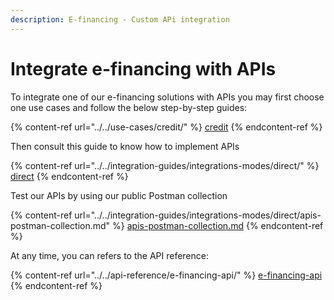 ```yaml
---
description: E-financing - Custom APi integration
---
```


# Integrate e-financing with APIs

To integrate one of our e-financing solutions with APIs you may first choose one use cases and follow the below step-by-step guides:  &#x20;

{% content-ref url="../../use-cases/credit/" %}
[credit](../../use-cases/credit/)
{% endcontent-ref %}

Then consult this guide to know how to implement APIs

{% content-ref url="../../integration-guides/integrations-modes/direct/" %}
[direct](../../integration-guides/integrations-modes/direct/)
{% endcontent-ref %}

Test our APIs by using our public Postman collection

{% content-ref url="../../integration-guides/integrations-modes/direct/apis-postman-collection.md" %}
[apis-postman-collection.md](../../integration-guides/integrations-modes/direct/apis-postman-collection.md)
{% endcontent-ref %}

At any time, you can refers to the API reference:&#x20;

{% content-ref url="../../api-reference/e-financing-api/" %}
[e-financing-api](../../api-reference/e-financing-api/)
{% endcontent-ref %}
